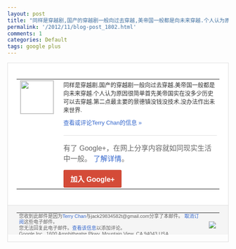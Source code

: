 ```yaml
---
layout: post
title: "同样是穿越剧,国产的穿越剧一般向过去穿越,美帝国一般都是向未来穿越.个人认为原因很..."
permalink: '/2012/11/blog-post_1802.html'
comments: 1
categories: Default
tags: google plus
---
```

<div style="border:solid 1px #dfdfdf;color:#686868;font:13px Arial"><div style="background-color:#fff;padding:20px;"><table cellpadding="0" cellspacing="0"><tr><td style="padding-right:15px;vertical-align:top"><a href="https://plus.google.com/_/notifications/emlink?emrecipient=110200756825219614165&amp;emid=CPig4bbq4rMCFQFwTAodmT8AAA&amp;path=%2F108643996575278738906&amp;dt=1353596102269&amp;uob=8"><img height="75" src="https://lh3.googleusercontent.com/-KKRGTyJ5Bl0/AAAAAAAAAAI/AAAAAAAAEEY/jllxqER5dCk/s75-c-k-a/photo.jpg" style="border:solid 1px #cccccc;" width="75"/></a></td><td style="width:578px;color:#333;font:13px Arial;vertical-align:top"><div style="padding-bottom:10px">同样是穿越剧,国产的穿越剧一般向过去穿越<wbr/>,美帝国一般都是向未来穿越.个人认为原因<wbr/>很简单首先美帝国实在没多少历史可以去穿越<wbr/>,第二点最主要的景德镇没钱没技术,没办法<wbr/>作出未来世界.</div><a href="https://plus.google.com/_/notifications/emlink?emrecipient=110200756825219614165&amp;emid=CPig4bbq4rMCFQFwTAodmT8AAA&amp;path=%2F108643996575278738906%2Fposts%2FemhQqe3yi1x%3Fgpinv%3DAMIXal9vbCBsZ6nekz6qKL3zr1BeEa5bXVBoaOvogLsjqa16ad15_byKLsEo-_uvJf-pUFmGoEmdYprLTFB2t-qqUEGljpwHdNoOQh9R5AvmAW_4i5_eSbY&amp;dt=1353596102269&amp;uob=8" style="color:#3366CC;text-decoration:none">查看或评论Terry Chan的信息 »</a><div style="margin-top:20px;border-top:solid 1px #dfdfdf"><div style="padding:15px 0;color:#686868;font:16px Arial">有了 Google+，在网上分享内容就如同现实生活中一般。 <a href="http://www.google.com/+/learnmore/" style="color:#3366CC;text-decoration:none">了解详情</a>。</div><a href="https://plus.google.com/_/notifications/emlink?emrecipient=110200756825219614165&amp;emid=CPig4bbq4rMCFQFwTAodmT8AAA&amp;path=%2F%3Fgpinv%3DAMIXal9vbCBsZ6nekz6qKL3zr1BeEa5bXVBoaOvogLsjqa16ad15_byKLsEo-_uvJf-pUFmGoEmdYprLTFB2t-qqUEGljpwHdNoOQh9R5AvmAW_4i5_eSbY&amp;dt=1353596102269&amp;uob=8" style="display:inline-block;padding:7px 15px;background-color:#d44b38; color:#fff;font-size:16px; font-weight:bold;border-radius:2px;-webkit-border-radius:2px; -moz-border-radius:2px;border:solid 1px #c43b28; white-space:nowrap;text-decoration:none">加入 Google+</a></div></td></tr></table></div><div style="border-top:solid 1px #dfdfdf;padding:0 20px; background-color:#f5f5f5"><table cellpadding="0" cellspacing="0" style="height:50px"><tbody><tr><td style="vertical-align:middle;width:100%; color:#636363;font:11px Arial; line-height:120%">您收到此邮件是因为<a href="https://plus.google.com/_/notifications/emlink?emrecipient=110200756825219614165&amp;emid=CPig4bbq4rMCFQFwTAodmT8AAA&amp;path=%2F108643996575278738906%3Fgpinv%3DAMIXal9vbCBsZ6nekz6qKL3zr1BeEa5bXVBoaOvogLsjqa16ad15_byKLsEo-_uvJf-pUFmGoEmdYprLTFB2t-qqUEGljpwHdNoOQh9R5AvmAW_4i5_eSbY&amp;dt=1353596102269&amp;uob=8" style="color:#3366CC;text-decoration:none">Terry Chan</a>与jack29834582t@gmail.com分享了本邮件。 <a href="https://plus.google.com/_/notifications/emlink?emrecipient=110200756825219614165&amp;emid=CPig4bbq4rMCFQFwTAodmT8AAA&amp;path=%2F_%2Fnonplus%2Femailsettings%3Fgpinv%3DAMIXal9vbCBsZ6nekz6qKL3zr1BeEa5bXVBoaOvogLsjqa16ad15_byKLsEo-_uvJf-pUFmGoEmdYprLTFB2t-qqUEGljpwHdNoOQh9R5AvmAW_4i5_eSbY%26est%3DADH5u8WCdd7sq-42oGYpCOCwi6B9nHiBlDxlD_xZPAde3Ft_ZiIBU3TNrchj_5rddWOYRnedYDbp5F0MVxZPZkdtFTfCKnFbYor2Kc5ZLC8TqEjQHSrh2fxutZJlAqmcUcMzR_PbgJC05SvRH3qpvAiWyKOJw27qVQ&amp;dt=1353596102269&amp;uob=8" style="color:#3366CC;text-decoration:none">取消订阅</a>这些电子邮件。<br/>您无法回复此电子邮件。<a href="https://plus.google.com/_/notifications/emlink?emrecipient=110200756825219614165&amp;emid=CPig4bbq4rMCFQFwTAodmT8AAA&amp;path=%2F108643996575278738906%2Fposts%2FemhQqe3yi1x%3Fgpinv%3DAMIXal9vbCBsZ6nekz6qKL3zr1BeEa5bXVBoaOvogLsjqa16ad15_byKLsEo-_uvJf-pUFmGoEmdYprLTFB2t-qqUEGljpwHdNoOQh9R5AvmAW_4i5_eSbY&amp;dt=1353596102269&amp;uob=8" style="color:#3366CC;text-decoration:none">查看该信息</a>以添加评论。<br/>Google Inc., 1600 Amphitheatre Pkwy, Mountain View, CA 94043 USA<br/></td><td><img src="https://ssl.gstatic.com/s2/oz/images/notifications/logo/google-plus-6617a72bb36cc548861652780c9e6ff1.png"/></td></tr></tbody></table></div></div>